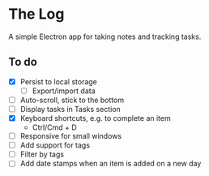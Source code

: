 # The Log

A simple Electron app for taking notes and tracking tasks.

## To do

- [x] Persist to local storage
  - [ ] Export/import data
- [ ] Auto-scroll, stick to the bottom
- [ ] Display tasks in Tasks section
- [x] Keyboard shortcuts, e.g. to complete an item
  - Ctrl/Cmd + D
- [ ] Responsive for small windows
- [ ] Add support for tags
- [ ] Filter by tags
- [ ] Add date stamps when an item is added on a new day
